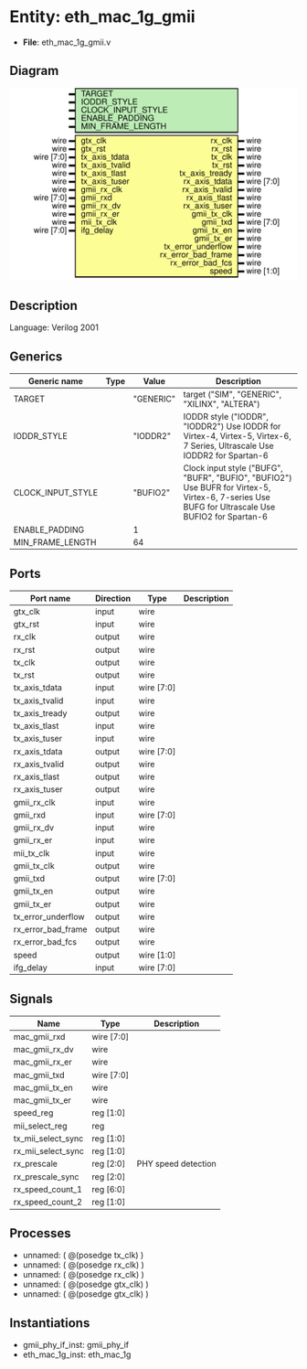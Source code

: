# Entity: eth_mac_1g_gmii

- **File**: eth_mac_1g_gmii.v
## Diagram

![Diagram](eth_mac_1g_gmii.svg "Diagram")
## Description

Language: Verilog 2001
 
## Generics

| Generic name      | Type | Value     | Description                                                                                                                                       |
| ----------------- | ---- | --------- | ------------------------------------------------------------------------------------------------------------------------------------------------- |
| TARGET            |      | "GENERIC" | target ("SIM", "GENERIC", "XILINX", "ALTERA")                                                                                                     |
| IODDR_STYLE       |      | "IODDR2"  | IODDR style ("IODDR", "IODDR2") Use IODDR for Virtex-4, Virtex-5, Virtex-6, 7 Series, Ultrascale Use IODDR2 for Spartan-6                         |
| CLOCK_INPUT_STYLE |      | "BUFIO2"  | Clock input style ("BUFG", "BUFR", "BUFIO", "BUFIO2") Use BUFR for Virtex-5, Virtex-6, 7-series Use BUFG for Ultrascale Use BUFIO2 for Spartan-6  |
| ENABLE_PADDING    |      | 1         |                                                                                                                                                   |
| MIN_FRAME_LENGTH  |      | 64        |                                                                                                                                                   |
## Ports

| Port name          | Direction | Type       | Description |
| ------------------ | --------- | ---------- | ----------- |
| gtx_clk            | input     | wire       |             |
| gtx_rst            | input     | wire       |             |
| rx_clk             | output    | wire       |             |
| rx_rst             | output    | wire       |             |
| tx_clk             | output    | wire       |             |
| tx_rst             | output    | wire       |             |
| tx_axis_tdata      | input     | wire [7:0] |             |
| tx_axis_tvalid     | input     | wire       |             |
| tx_axis_tready     | output    | wire       |             |
| tx_axis_tlast      | input     | wire       |             |
| tx_axis_tuser      | input     | wire       |             |
| rx_axis_tdata      | output    | wire [7:0] |             |
| rx_axis_tvalid     | output    | wire       |             |
| rx_axis_tlast      | output    | wire       |             |
| rx_axis_tuser      | output    | wire       |             |
| gmii_rx_clk        | input     | wire       |             |
| gmii_rxd           | input     | wire [7:0] |             |
| gmii_rx_dv         | input     | wire       |             |
| gmii_rx_er         | input     | wire       |             |
| mii_tx_clk         | input     | wire       |             |
| gmii_tx_clk        | output    | wire       |             |
| gmii_txd           | output    | wire [7:0] |             |
| gmii_tx_en         | output    | wire       |             |
| gmii_tx_er         | output    | wire       |             |
| tx_error_underflow | output    | wire       |             |
| rx_error_bad_frame | output    | wire       |             |
| rx_error_bad_fcs   | output    | wire       |             |
| speed              | output    | wire [1:0] |             |
| ifg_delay          | input     | wire [7:0] |             |
## Signals

| Name               | Type       | Description          |
| ------------------ | ---------- | -------------------- |
| mac_gmii_rxd       | wire [7:0] |                      |
| mac_gmii_rx_dv     | wire       |                      |
| mac_gmii_rx_er     | wire       |                      |
| mac_gmii_txd       | wire [7:0] |                      |
| mac_gmii_tx_en     | wire       |                      |
| mac_gmii_tx_er     | wire       |                      |
| speed_reg          | reg [1:0]  |                      |
| mii_select_reg     | reg        |                      |
| tx_mii_select_sync | reg [1:0]  |                      |
| rx_mii_select_sync | reg [1:0]  |                      |
| rx_prescale        | reg [2:0]  | PHY speed detection  |
| rx_prescale_sync   | reg [2:0]  |                      |
| rx_speed_count_1   | reg [6:0]  |                      |
| rx_speed_count_2   | reg [1:0]  |                      |
## Processes
- unnamed: ( @(posedge tx_clk) )
- unnamed: ( @(posedge rx_clk) )
- unnamed: ( @(posedge rx_clk) )
- unnamed: ( @(posedge gtx_clk) )
- unnamed: ( @(posedge gtx_clk) )
## Instantiations

- gmii_phy_if_inst: gmii_phy_if
- eth_mac_1g_inst: eth_mac_1g
